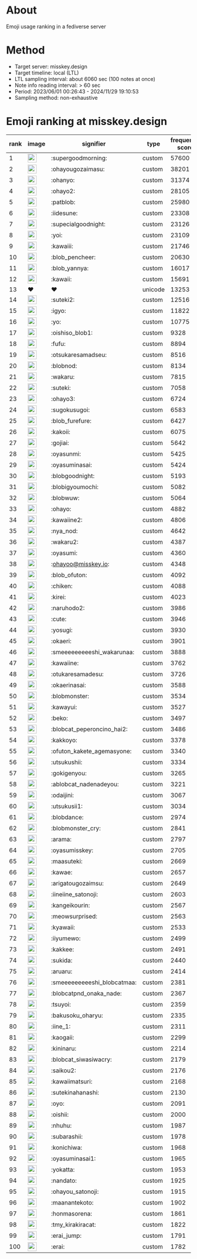# About
Emoji usage ranking in a fediverse server

# Method
- Target server: misskey.design
- Target timeline: local (LTL)
- LTL sampling interval: about 6060 sec (100 notes at once)
- Note info reading interval: > 60 sec
- Period: 2023/06/01 00:26:43 - 2024/11/29 19:10:53 
- Sampling method: non-exhaustive

# Emoji ranking at misskey.design

|rank|image|signifier|type|frequency score|
|----|----|----|----|----|
|1|<img height="24" src="https://misskey.design/emoji/supergoodmorning.webp">|:supergoodmorning:|custom|57600|
|2|<img height="24" src="https://misskey.design/emoji/ohayougozaimasu.webp">|:ohayougozaimasu:|custom|38201|
|3|<img height="24" src="https://misskey.design/emoji/ohanyo.webp">|:ohanyo:|custom|31374|
|4|<img height="24" src="https://misskey.design/emoji/ohayo2.webp">|:ohayo2:|custom|28105|
|5|<img height="24" src="https://misskey.design/emoji/patblob.webp">|:patblob:|custom|25980|
|6|<img height="24" src="https://misskey.design/emoji/iidesune.webp">|:iidesune:|custom|23308|
|7|<img height="24" src="https://misskey.design/emoji/supecialgoodnight.webp">|:supecialgoodnight:|custom|23126|
|8|<img height="24" src="https://misskey.design/emoji/yoi.webp">|:yoi:|custom|23109|
|9|<img height="24" src="https://misskey.design/emoji/kawaiii.webp">|:kawaiii:|custom|21746|
|10|<img height="24" src="https://misskey.design/emoji/blob_pencheer.webp">|:blob_pencheer:|custom|20630|
|11|<img height="24" src="https://misskey.design/emoji/blob_yannya.webp">|:blob_yannya:|custom|16017|
|12|<img height="24" src="https://misskey.design/emoji/kawaii.webp">|:kawaii:|custom|15691|
|13|❤|❤|unicode|13253|
|14|<img height="24" src="https://misskey.design/emoji/suteki2.webp">|:suteki2:|custom|12516|
|15|<img height="24" src="https://misskey.design/emoji/igyo.webp">|:igyo:|custom|11822|
|16|<img height="24" src="https://misskey.design/emoji/yo.webp">|:yo:|custom|10775|
|17|<img height="24" src="https://misskey.design/emoji/oishiso_blob1.webp">|:oishiso_blob1:|custom|9328|
|18|<img height="24" src="https://misskey.design/emoji/fufu.webp">|:fufu:|custom|8894|
|19|<img height="24" src="https://misskey.design/emoji/otsukaresamadseu.webp">|:otsukaresamadseu:|custom|8516|
|20|<img height="24" src="https://misskey.design/emoji/blobnod.webp">|:blobnod:|custom|8134|
|21|<img height="24" src="https://misskey.design/emoji/wakaru.webp">|:wakaru:|custom|7815|
|22|<img height="24" src="https://misskey.design/emoji/suteki.webp">|:suteki:|custom|7058|
|23|<img height="24" src="https://misskey.design/emoji/ohayo3.webp">|:ohayo3:|custom|6724|
|24|<img height="24" src="https://misskey.design/emoji/sugokusugoi.webp">|:sugokusugoi:|custom|6583|
|25|<img height="24" src="https://misskey.design/emoji/blob_furefure.webp">|:blob_furefure:|custom|6427|
|26|<img height="24" src="https://misskey.design/emoji/kakoii.webp">|:kakoii:|custom|6075|
|27|<img height="24" src="https://misskey.design/emoji/gojiai.webp">|:gojiai:|custom|5642|
|28|<img height="24" src="https://misskey.design/emoji/oyasunmi.webp">|:oyasunmi:|custom|5425|
|29|<img height="24" src="https://misskey.design/emoji/oyasuminasai.webp">|:oyasuminasai:|custom|5424|
|30|<img height="24" src="https://misskey.design/emoji/blobgoodnight.webp">|:blobgoodnight:|custom|5193|
|31|<img height="24" src="https://misskey.design/emoji/blobigyoumochi.webp">|:blobigyoumochi:|custom|5082|
|32|<img height="24" src="https://misskey.design/emoji/blobwuw.webp">|:blobwuw:|custom|5064|
|33|<img height="24" src="https://misskey.design/emoji/ohayo.webp">|:ohayo:|custom|4882|
|34|<img height="24" src="https://misskey.design/emoji/kawaiine2.webp">|:kawaiine2:|custom|4806|
|35|<img height="24" src="https://misskey.design/emoji/nya_nod.webp">|:nya_nod:|custom|4642|
|36|<img height="24" src="https://misskey.design/emoji/wakaru2.webp">|:wakaru2:|custom|4387|
|37|<img height="24" src="https://misskey.design/emoji/oyasumi.webp">|:oyasumi:|custom|4360|
|38|<img height="24" src="https://misskey.design/emoji/ohayoo.webp">|:ohayoo@misskey.io:|custom|4348|
|39|<img height="24" src="https://misskey.design/emoji/blob_ofuton.webp">|:blob_ofuton:|custom|4092|
|40|<img height="24" src="https://misskey.design/emoji/chiken.webp">|:chiken:|custom|4088|
|41|<img height="24" src="https://misskey.design/emoji/kirei.webp">|:kirei:|custom|4023|
|42|<img height="24" src="https://misskey.design/emoji/naruhodo2.webp">|:naruhodo2:|custom|3986|
|43|<img height="24" src="https://misskey.design/emoji/cute.webp">|:cute:|custom|3946|
|44|<img height="24" src="https://misskey.design/emoji/yosugi.webp">|:yosugi:|custom|3930|
|45|<img height="24" src="https://misskey.design/emoji/okaeri.webp">|:okaeri:|custom|3901|
|46|<img height="24" src="https://misskey.design/emoji/smeeeeeeeeeshi_wakarunaa.webp">|:smeeeeeeeeeshi_wakarunaa:|custom|3888|
|47|<img height="24" src="https://misskey.design/emoji/kawaiine.webp">|:kawaiine:|custom|3762|
|48|<img height="24" src="https://misskey.design/emoji/otukaresamadesu.webp">|:otukaresamadesu:|custom|3726|
|49|<img height="24" src="https://misskey.design/emoji/okaerinasai.webp">|:okaerinasai:|custom|3588|
|50|<img height="24" src="https://misskey.design/emoji/blobmonster.webp">|:blobmonster:|custom|3534|
|51|<img height="24" src="https://misskey.design/emoji/kawayui.webp">|:kawayui:|custom|3527|
|52|<img height="24" src="https://misskey.design/emoji/beko.webp">|:beko:|custom|3497|
|53|<img height="24" src="https://misskey.design/emoji/blobcat_peperoncino_hai2.webp">|:blobcat_peperoncino_hai2:|custom|3486|
|54|<img height="24" src="https://misskey.design/emoji/kakkoyo.webp">|:kakkoyo:|custom|3378|
|55|<img height="24" src="https://misskey.design/emoji/ofuton_kakete_agemasyone.webp">|:ofuton_kakete_agemasyone:|custom|3340|
|56|<img height="24" src="https://misskey.design/emoji/utsukushii.webp">|:utsukushii:|custom|3334|
|57|<img height="24" src="https://misskey.design/emoji/gokigenyou.webp">|:gokigenyou:|custom|3265|
|58|<img height="24" src="https://misskey.design/emoji/ablobcat_nadenadeyou.webp">|:ablobcat_nadenadeyou:|custom|3221|
|59|<img height="24" src="https://misskey.design/emoji/odaijini.webp">|:odaijini:|custom|3067|
|60|<img height="24" src="https://misskey.design/emoji/utsukusii1.webp">|:utsukusii1:|custom|3034|
|61|<img height="24" src="https://misskey.design/emoji/blobdance.webp">|:blobdance:|custom|2974|
|62|<img height="24" src="https://misskey.design/emoji/blobmonster_cry.webp">|:blobmonster_cry:|custom|2841|
|63|<img height="24" src="https://misskey.design/emoji/arama.webp">|:arama:|custom|2797|
|64|<img height="24" src="https://misskey.design/emoji/oyasumisskey.webp">|:oyasumisskey:|custom|2705|
|65|<img height="24" src="https://misskey.design/emoji/maasuteki.webp">|:maasuteki:|custom|2669|
|66|<img height="24" src="https://misskey.design/emoji/kawae.webp">|:kawae:|custom|2657|
|67|<img height="24" src="https://misskey.design/emoji/arigatougozaimsu.webp">|:arigatougozaimsu:|custom|2649|
|68|<img height="24" src="https://misskey.design/emoji/iineiine_satonoji.webp">|:iineiine_satonoji:|custom|2603|
|69|<img height="24" src="https://misskey.design/emoji/kangeikourin.webp">|:kangeikourin:|custom|2567|
|70|<img height="24" src="https://misskey.design/emoji/meowsurprised.webp">|:meowsurprised:|custom|2563|
|71|<img height="24" src="https://misskey.design/emoji/kyawaii.webp">|:kyawaii:|custom|2533|
|72|<img height="24" src="https://misskey.design/emoji/iiyumewo.webp">|:iiyumewo:|custom|2499|
|73|<img height="24" src="https://misskey.design/emoji/kakkee.webp">|:kakkee:|custom|2491|
|74|<img height="24" src="https://misskey.design/emoji/sukida.webp">|:sukida:|custom|2440|
|75|<img height="24" src="https://misskey.design/emoji/aruaru.webp">|:aruaru:|custom|2414|
|76|<img height="24" src="https://misskey.design/emoji/smeeeeeeeeeshi_blobcatmaa.webp">|:smeeeeeeeeeshi_blobcatmaa:|custom|2381|
|77|<img height="24" src="https://misskey.design/emoji/blobcatpnd_onaka_nade.webp">|:blobcatpnd_onaka_nade:|custom|2367|
|78|<img height="24" src="https://misskey.design/emoji/tsuyoi.webp">|:tsuyoi:|custom|2359|
|79|<img height="24" src="https://misskey.design/emoji/bakusoku_oharyu.webp">|:bakusoku_oharyu:|custom|2335|
|80|<img height="24" src="https://misskey.design/emoji/iine_1.webp">|:iine_1:|custom|2311|
|81|<img height="24" src="https://misskey.design/emoji/kaogaii.webp">|:kaogaii:|custom|2299|
|82|<img height="24" src="https://misskey.design/emoji/kininaru.webp">|:kininaru:|custom|2214|
|83|<img height="24" src="https://misskey.design/emoji/blobcat_siwasiwacry.webp">|:blobcat_siwasiwacry:|custom|2179|
|84|<img height="24" src="https://misskey.design/emoji/saikou2.webp">|:saikou2:|custom|2176|
|85|<img height="24" src="https://misskey.design/emoji/kawaiimatsuri.webp">|:kawaiimatsuri:|custom|2168|
|86|<img height="24" src="https://misskey.design/emoji/sutekinahanashi.webp">|:sutekinahanashi:|custom|2130|
|87|<img height="24" src="https://misskey.design/emoji/oyo.webp">|:oyo:|custom|2091|
|88|<img height="24" src="https://misskey.design/emoji/oishii.webp">|:oishii:|custom|2000|
|89|<img height="24" src="https://misskey.design/emoji/nhuhu.webp">|:nhuhu:|custom|1987|
|90|<img height="24" src="https://misskey.design/emoji/subarashii.webp">|:subarashii:|custom|1978|
|91|<img height="24" src="https://misskey.design/emoji/konichiwa.webp">|:konichiwa:|custom|1968|
|92|<img height="24" src="https://misskey.design/emoji/oyasuminasai1.webp">|:oyasuminasai1:|custom|1965|
|93|<img height="24" src="https://misskey.design/emoji/yokatta.webp">|:yokatta:|custom|1953|
|94|<img height="24" src="https://misskey.design/emoji/nandato.webp">|:nandato:|custom|1925|
|95|<img height="24" src="https://misskey.design/emoji/ohayou_satonoji.webp">|:ohayou_satonoji:|custom|1915|
|96|<img height="24" src="https://misskey.design/emoji/maanantekoto.webp">|:maanantekoto:|custom|1902|
|97|<img height="24" src="https://misskey.design/emoji/honmasorena.webp">|:honmasorena:|custom|1861|
|98|<img height="24" src="https://misskey.design/emoji/tmy_kirakiracat.webp">|:tmy_kirakiracat:|custom|1822|
|99|<img height="24" src="https://misskey.design/emoji/erai_jump.webp">|:erai_jump:|custom|1791|
|100|<img height="24" src="https://misskey.design/emoji/erai.webp">|:erai:|custom|1782|
